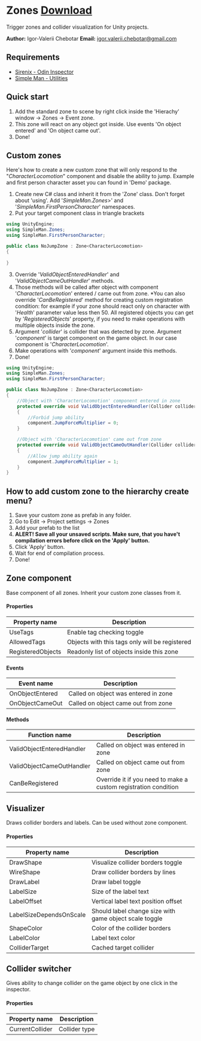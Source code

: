 # Zones [Download](https://github.com/IgorChebotar/Zones/releases)
Trigger zones and collider visualization for Unity projects.

**Author:** Igor-Valerii Chebotar
**Email:**  igor.valerii.chebotar@gmail.com


## Requirements
* [Sirenix - Odin Inspector](https://assetstore.unity.com/packages/tools/utilities/odin-inspector-and-serializer-89041#description "* Sirenix - Odin Inspector")
* [Simple Man - Utilities](https://github.com/IgorChebotar/Utilities/releases)

## Quick start
1. Add the standard zone to scene by right click inside the 'Hierachy' window -> Zones -> Event zone.
2. This zone will react on any object got inside. Use events 'On object entered' and 'On object came out'. 
3. Done! 

## Custom zones
Here's how to create a new custom zone that will only respond to the "_CharacterLocomotion_" component and disable the ability to jump. Example and first person character asset you can found in 'Demo' package.
1. Create new C# class and inherit it from the 'Zone' class. Don't forget about 'using'. Add '_SimpleMan.Zones_>' and '_SimpleMan.FirstPersonCharacter_' namespaces.
2. Put your target component class in triangle brackets
```C#
using UnityEngine;
using SimpleMan.Zones;
using SimpleMan.FirstPersonCharacter;

public class NoJumpZone : Zone<CharacterLocomotion>
{
    
}
```

3. Override '_ValidObjectEnteredHandler_' and '_ValidObjectCameOutHandler_' methods.
4. Those methods will be called after object with component '_CharacterLocomotion_'  entered / came out from zone. *You can also override '_CanBeRegistered_' method for creating custom registration condition: for example if your zone should react only on character with '_Health_' parameter value less then 50. All registered objects you can get by '_RegisteredObjects_' property, if you need to make operations with multiple objects inside the zone.
5. Argument '_collider_' is collider that was detected by zone. Argument '_component_' is target component on the game object. In our case component is '_CharacterLocomotion_'. 
6. Make operations with '_component_' argument inside this methods.
7. Done!

```C#
using UnityEngine;
using SimpleMan.Zones;
using SimpleMan.FirstPersonCharacter;

public class NoJumpZone : Zone<CharacterLocomotion>
{
    //Object with 'CharacterLocomotion' component entered in zone
    protected override void ValidObjectEnteredHandler(Collider collider, CharacterLocomotion component)
    {
        //Forbid jump ability
        component.JumpForceMultiplier = 0;
    }

    //Object with 'CharacterLocomotion' came out from zone
    protected override void ValidObjectCameOutHandler(Collider collider, CharacterLocomotion component)
    {
        //Allow jump ability again
        component.JumpForceMultiplier = 1;
    }
}
```

## How to add custom zone to the hierarchy create menu? 
1. Save your custom zone as prefab in any folder.
2. Go to Edit -> Project settings -> Zones
3. Add your prefab to the list
4. **ALERT! Save all your unsaved scripts. Make sure, that you have't compilation errors before click on the 'Apply' button.** 
5. Click 'Apply' button.
6. Wait for end of compilation process.
7. Done! 


## Zone<T> component
Base component of all zones. Inherit your custom zone classes from it.

#### Properties
| Property name | Description                    |
| ------------- | ------------------------------ |
| UseTags |   Enable tag checking toggle     |
| AllowedTags |   Objects with this tags only will be registered|
| RegisteredObjects | Readonly list of objects inside this zone|

#### Events
| Event name | Description                    |
| ------------- | ------------------------------ |
| OnObjectEntered |Called on object was entered in zone|
| OnObjectCameOut |Called on object came out from zone|

#### Methods
| Function name | Description                    |
| ------------- | ------------------------------ |
| ValidObjectEnteredHandler |Called on object was entered in zone|
| ValidObjectCameOutHandler |Called on object came out from zone|
| CanBeRegistered |Override it if you need to make a custom registration condition|

## Visualizer
Draws collider borders and labels. Can be used without zone component.

#### Properties
| Property name | Description                    |
| ------------- | ------------------------------ |
| DrawShape |Visualize collider borders toggle|
| WireShape |Draw collider borders by lines|
| DrawLabel |Draw label toggle|
| LabelSize |Size of the label text|
| LabelOffset |Vertical label text position offset|
| LabelSizeDependsOnScale |Should label change size with game object scale toggle|
| ShapeColor |Color of the collider borders|
| LabelColor |Label text color|
| ColliderTarget |Cached target collider|

## Collider switcher
Gives ability to change collider on the game object by one click in the inspector.

#### Properties
| Property name | Description                    |
| ------------- | ------------------------------ |
| CurrentCollider |Collider type|

